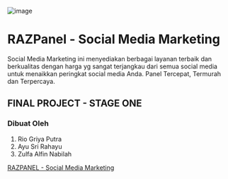 ![image](https://raw.githubusercontent.com/Pucuk1337/KM-Hacktiv8/main/First-Stage/img/Banner-Final-Project-Stage-One.png)

# RAZPanel - Social Media Marketing

Social Media Marketing ini menyediakan berbagai layanan terbaik dan berkualitas dengan harga yg sangat terjangkau dari semua social media untuk menaikkan peringkat social media Anda. Panel Tercepat, Termurah dan Terpercaya.

## FINAL PROJECT - STAGE ONE

### Dibuat Oleh

1. Rio Griya Putra
2. Ayu Sri Rahayu
3. Zulfa Alfin Nabilah

[RAZPANEL - Social Media Marketing](https://razpanel.netlify.app/)
